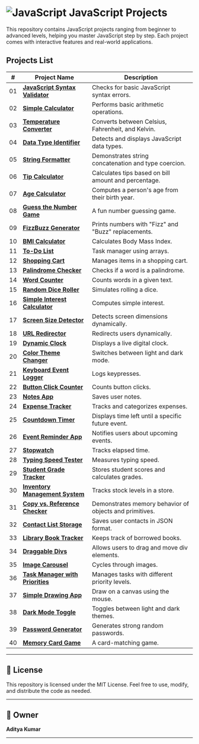 # ![JavaScript](https://img.shields.io/badge/javascript-%23323330.svg?style=for-the-badge&logo=javascript&logoColor=%23F7DF1E) JavaScript Projects

This repository contains JavaScript projects ranging from beginner to advanced levels, helping you master JavaScript step by step. Each project comes with interactive features and real-world applications.

## Projects List

| #  | Project Name | Description |
|----|-------------|-------------|
| 01 | **[JavaScript Syntax Validator](./01-JavaScript-Syntax-Validator/)** | Checks for basic JavaScript syntax errors. |
| 02 | **[Simple Calculator](./02-Simple-Calculator/)** | Performs basic arithmetic operations. |
| 03 | **[Temperature Converter](./03-Temperature-Converter/)** | Converts between Celsius, Fahrenheit, and Kelvin. |
| 04 | **[Data Type Identifier](./04-Data-Type-Identifier/)** | Detects and displays JavaScript data types. |
| 05 | **[String Formatter](./05-String-Formatter/)** | Demonstrates string concatenation and type coercion. |
| 06 | **[Tip Calculator](./06-Tip-Calculator/)** | Calculates tips based on bill amount and percentage. |
| 07 | **[Age Calculator](./07-Age-Calculator/)** | Computes a person's age from their birth year. |
| 08 | **[Guess the Number Game](./08-Guess-the-Number/)** | A fun number guessing game. |
| 09 | **[FizzBuzz Generator](./09-FizzBuzz-Generator/)** | Prints numbers with "Fizz" and "Buzz" replacements. |
| 10 | **[BMI Calculator](./10-BMI-Calculator/)** | Calculates Body Mass Index. |
| 11 | **[To-Do List](./11-To-Do-List/)** | Task manager using arrays. |
| 12 | **[Shopping Cart](./12-Shopping-Cart/)** | Manages items in a shopping cart. |
| 13 | **[Palindrome Checker](./13-Palindrome-Checker/)** | Checks if a word is a palindrome. |
| 14 | **[Word Counter](./14-Word-Counter/)** | Counts words in a given text. |
| 15 | **[Random Dice Roller](./15-Random-Dice-Roller/)** | Simulates rolling a dice. |
| 16 | **[Simple Interest Calculator](./16-Simple-Interest-Calculator/)** | Computes simple interest. |
| 17 | **[Screen Size Detector](./17-Screen-Size-Detector/)** | Detects screen dimensions dynamically. |
| 18 | **[URL Redirector](./18-URL-Redirector/)** | Redirects users dynamically. |
| 19 | **[Dynamic Clock](./19-Dynamic-Clock/)** | Displays a live digital clock. |
| 20 | **[Color Theme Changer](./20-Color-Theme-Changer/)** | Switches between light and dark mode. |
| 21 | **[Keyboard Event Logger](./21-Keyboard-Event-Logger/)** | Logs keypresses. |
| 22 | **[Button Click Counter](./22-Button-Click-Counter/)** | Counts button clicks. |
| 23 | **[Notes App](./23-Notes-App/)** | Saves user notes. |
| 24 | **[Expense Tracker](./24-Expense-Tracker/)** | Tracks and categorizes expenses. |
| 25 | **[Countdown Timer](./25-Countdown-Timer/)** | Displays time left until a specific future event. |
| 26 | **[Event Reminder App](./26-Event-Reminder-App/)** | Notifies users about upcoming events. |
| 27 | **[Stopwatch](./27-Stopwatch/)** | Tracks elapsed time. |
| 28 | **[Typing Speed Tester](./28-Typing-Speed-Tester/)** | Measures typing speed. |
| 29 | **[Student Grade Tracker](./29-Student-Grade-Tracker/)** | Stores student scores and calculates grades. |
| 30 | **[Inventory Management System](./30-Inventory-Management/)** | Tracks stock levels in a store. |
| 31 | **[Copy vs. Reference Checker](./31-Copy-vs-Reference-Checker/)** | Demonstrates memory behavior of objects and primitives. |
| 32 | **[Contact List Storage](./32-Contact-List-Storage/)** | Saves user contacts in JSON format. |
| 33 | **[Library Book Tracker](./33-Library-Book-Tracker/)** | Keeps track of borrowed books. |
| 34 | **[Draggable Divs](./34-Draggable-Divs/)** | Allows users to drag and move div elements. |
| 35 | **[Image Carousel](./35-Image-Carousel/)** | Cycles through images. |
| 36 | **[Task Manager with Priorities](./36-Task-Manager-Priorities/)** | Manages tasks with different priority levels. |
| 37 | **[Simple Drawing App](./37-Simple-Drawing-App/)** | Draw on a canvas using the mouse. |
| 38 | **[Dark Mode Toggle](./38-Dark-Mode-Toggle/)** | Toggles between light and dark themes. |
| 39 | **[Password Generator](./39-Password-Generator/)** | Generates strong random passwords. |
| 40 | **[Memory Card Game](./40-Memory-Card-Game/)** | A card-matching game. |

---

## 📜 License
This repository is licensed under the MIT License. Feel free to use, modify, and distribute the code as needed.

---

## 👤 Owner
**Aditya Kumar**

---